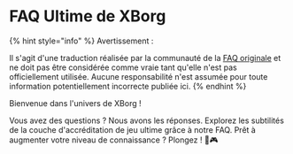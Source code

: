 # FAQ Ultime de XBorg

{% hint style="info" %}
Avertissement :

Il s'agit d'une traduction réalisée par la communauté de la [FAQ originale](https://xborg-1.gitbook.io/faq/) et ne doit pas être considérée comme vraie tant qu'elle n'est pas officiellement utilisée. Aucune responsabilité n'est assumée pour toute information potentiellement incorrecte publiée ici.
{% endhint %}

Bienvenue dans l'univers de XBorg !&#x20;

Vous avez des questions ? Nous avons les réponses. Explorez les subtilités de la couche d'accréditation de jeu ultime grâce à notre FAQ. Prêt à augmenter votre niveau de connaissance ? Plongez ! 🚀🎮